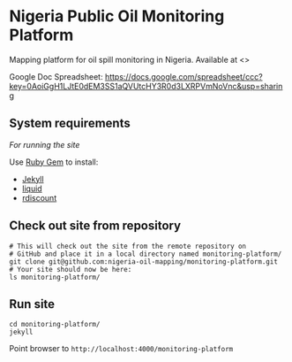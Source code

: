 # Nigeria Public Oil Monitoring Platform

Mapping platform for oil spill monitoring in Nigeria. Available at <>

Google Doc Spreadsheet: 
<https://docs.google.com/spreadsheet/ccc?key=0AoiGgH1LJtE0dEM3SS1aQVUtcHY3R0d3LXRPVmNoVnc&usp=sharing>

## System requirements

*For running the site*

Use [Ruby Gem](http://rubygems.org/) to install:

- [Jekyll](http://jekyllrb.com/)
- [liquid](http://liquidmarkup.org/)
- [rdiscount](https://github.com/rtomayko/rdiscount/)

## Check out site from repository

    # This will check out the site from the remote repository on
    # GitHub and place it in a local directory named monitoring-platform/
    git clone git@github.com:nigeria-oil-mapping/monitoring-platform.git
    # Your site should now be here:
    ls monitoring-platform/

## Run site

    cd monitoring-platform/
    jekyll

Point browser to `http://localhost:4000/monitoring-platform`
